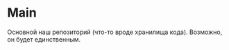Main
====

Основной наш репозиторий (что-то вроде хранилища кода). Возможно, он будет единственным. 
